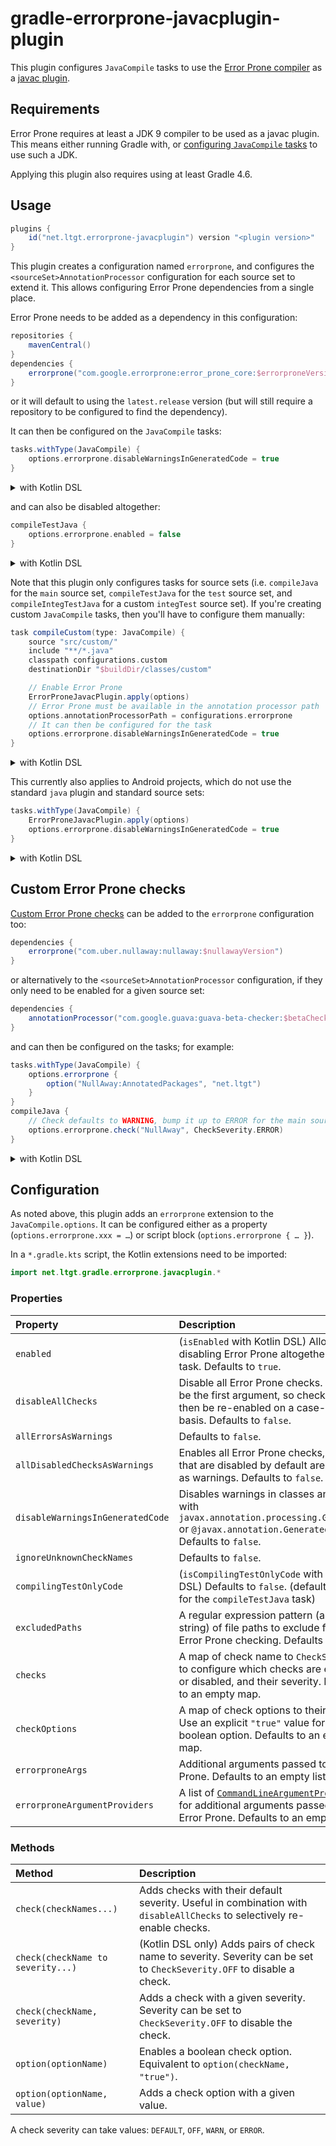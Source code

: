 # gradle-errorprone-javacplugin-plugin

This plugin configures `JavaCompile` tasks to use the [Error Prone compiler] as a [javac plugin].

[Error Prone compiler]: http://errorprone.info/
[javac plugin]: https://docs.oracle.com/javase/9/docs/api/com/sun/source/util/Plugin.html

## Requirements

Error Prone requires at least a JDK 9 compiler to be used as a javac plugin.
This means either running Gradle with,
or [configuring `JavaCompile` tasks][ForkOptions.setJavaHome] to use such a JDK.

[ForkOptions.setJavaHome]: https://docs.gradle.org/current/javadoc/org/gradle/api/tasks/compile/ForkOptions.html#setJavaHome-java.io.File-

Applying this plugin also requires using at least Gradle 4.6.

## Usage

```gradle
plugins {
    id("net.ltgt.errorprone-javacplugin") version "<plugin version>"
}
```

This plugin creates a configuration named `errorprone`,
and configures the `<sourceSet>AnnotationProcessor` configuration for each source set to extend it.
This allows configuring Error Prone dependencies from a single place.

Error Prone needs to be added as a dependency in this configuration:
```gradle
repositories {
    mavenCentral()
}
dependencies {
    errorprone("com.google.errorprone:error_prone_core:$errorproneVersion")
}
```
or it will default to using the `latest.release` version
(but will still require a repository to be configured to find the dependency).

It can then be configured on the `JavaCompile` tasks:
```gradle
tasks.withType(JavaCompile) {
    options.errorprone.disableWarningsInGeneratedCode = true
}
```
<details>
<summary>with Kotlin DSL</summary>

```kotlin
import net.ltgt.gradle.errorprone.javacplugin.*

tasks.withType<JavaCompile> {
    options.errorprone.disableWarningsInGeneratedCode = true
}
```

</details>

and can also be disabled altogether:
```gradle
compileTestJava {
    options.errorprone.enabled = false
}
```
<details>
<summary>with Kotlin DSL</summary>

```kotlin
val compileTestJava by tasks.getting(JavaCompile::class) {
    options.errorprone.isEnabled = false
}
```

</details>

Note that this plugin only configures tasks for source sets
(i.e. `compileJava` for the `main` source set, `compileTestJava` for the `test` source set,
and `compileIntegTestJava` for a custom `integTest` source set).
If you're creating custom `JavaCompile` tasks,
then you'll have to configure them manually:
```gradle
task compileCustom(type: JavaCompile) {
    source "src/custom/"
    include "**/*.java"
    classpath configurations.custom
    destinationDir "$buildDir/classes/custom"

    // Enable Error Prone
    ErrorProneJavacPlugin.apply(options)
    // Error Prone must be available in the annotation processor path
    options.annotationProcessorPath = configurations.errorprone
    // It can then be configured for the task
    options.errorprone.disableWarningsInGeneratedCode = true
}
```
<details>
<summary>with Kotlin DSL</summary>

```kotlin
val compileCustom by tasks.creating(JavaCompile::class) {
    source("src/custom/")
    include("**/*.java")
    classpath(configurations.custom)
    destinationDir("$buildDir/classes/custom")

    // Enable Error Prone
    ErrorProneJavacPlugin.apply(options)
    // Error Prone must be available in the annotation processor path
    options.annotationProcessorPath = configurations.errorprone
    // It can then be configured for the task
    options.errorprone.disableWarningsInGeneratedCode = true
}
```

</details>

This currently also applies to Android projects,
which do not use the standard `java` plugin and standard source sets:
```gradle
tasks.withType(JavaCompile) {
    ErrorProneJavacPlugin.apply(options)
    options.errorprone.disableWarningsInGeneratedCode = true
}
```
<details>
<summary>with Kotlin DSL</summary>

```kotlin
tasks.withType<JavaCompile> {
    ErrorProneJavacPlugin.apply(options)
    options.errorprone.disableWarningsInGeneratedCode = true
}
```

</details>

## Custom Error Prone checks

[Custom Error Prone checks][custom checks] can be added to the `errorprone` configuration too:
```gradle
dependencies {
    errorprone("com.uber.nullaway:nullaway:$nullawayVersion")
}
```
or alternatively to the `<sourceSet>AnnotationProcessor` configuration,
if they only need to be enabled for a given source set:
```gradle
dependencies {
    annotationProcessor("com.google.guava:guava-beta-checker:$betaCheckerVersion")
}
```
and can then be configured on the tasks; for example:
```gradle
tasks.withType(JavaCompile) {
    options.errorprone {
        option("NullAway:AnnotatedPackages", "net.ltgt")
    }
}
compileJava {
    // Check defaults to WARNING, bump it up to ERROR for the main sources
    options.errorprone.check("NullAway", CheckSeverity.ERROR)
}
```
<details>
<summary>with Kotlin DSL</summary>

```kotlin
tasks.withType<JavaCompile> {
    options.errorprone {
        option("NullAway:AnnotatedPackages", "net.ltgt")
    }
}
val compileJava by tasks.getting(JavaCompile::class) {
    // Check defaults to WARNING, bump it up to ERROR for the main sources
    options.errorprone.check("NullAway", CheckSeverity.ERROR)
}
```

</details>

[custom checks]: http://errorprone.info/docs/plugins

## Configuration

As noted above, this plugin adds an `errorprone` extension to the `JavaCompile.options`.
It can be configured either as a property (`options.errorprone.xxx = …`)
or script block (`options.errorprone { … }`).

In a `*.gradle.kts` script, the Kotlin extensions need to be imported:
```kotlin
import net.ltgt.gradle.errorprone.javacplugin.*
```

### Properties

| Property | Description
| :------- | :----------
| `enabled`                        | (`isEnabled` with Kotlin DSL) Allows disabling Error Prone altogether for the task. Defaults to `true`.
| `disableAllChecks`               | Disable all Error Prone checks. This will be the first argument, so checks can then be re-enabled on a case-by-case basis. Defaults to `false`.
| `allErrorsAsWarnings`            | Defaults to `false`.
| `allDisabledChecksAsWarnings`    | Enables all Error Prone checks, checks that are disabled by default are enabled as warnings. Defaults to `false`.
| `disableWarningsInGeneratedCode` | Disables warnings in classes annotated with `javax.annotation.processing.Generated` or `@javax.annotation.Generated`. Defaults to `false`.
| `ignoreUnknownCheckNames`        | Defaults to `false`.
| `compilingTestOnlyCode`          | (`isCompilingTestOnlyCode` with Kotlin DSL) Defaults to `false`. (defaults to `true` for the `compileTestJava` task)
| `excludedPaths`                  | A regular expression pattern (as a string) of file paths to exclude from Error Prone checking. Defaults to `null`.
| `checks`                         | A map of check name to `CheckSeverity`, to configure which checks are enabled or disabled, and their severity. Defaults to an empty map.
| `checkOptions`                   | A map of check options to their value. Use an explicit `"true"` value for a boolean option. Defaults to an empty map.
| `errorproneArgs`                 | Additional arguments passed to Error Prone. Defaults to an empty list.
| `errorproneArgumentProviders`    | A list of [`CommandLineArgumentProvider`] for additional arguments passed to Error Prone. Defaults to an empty list.

[`CommandLineArgumentProvider`]: https://docs.gradle.org/current/javadoc/org/gradle/process/CommandLineArgumentProvider.html

### Methods

| Method | Description
| :----- | :----------
| `check(checkNames...)`            | Adds checks with their default severity. Useful in combination with `disableAllChecks` to selectively re-enable checks.
| `check(checkName to severity...)` | (Kotlin DSL only) Adds pairs of check name to severity. Severity can be set to `CheckSeverity.OFF` to disable a check.
| `check(checkName, severity)`      | Adds a check with a given severity. Severity can be set to `CheckSeverity.OFF` to disable the check.
| `option(optionName)`              | Enables a boolean check option. Equivalent to `option(checkName, "true")`.
| `option(optionName, value)`       | Adds a check option with a given value.

A check severity can take values: `DEFAULT`, `OFF`, `WARN`, or `ERROR`.
